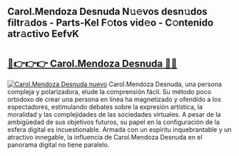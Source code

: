 ## Carol.Mendoza Desnuda N𝚞𝚎vos desn𝚞dos filtr𝚊dos - Parts-KeI F𝚘tos vid𝚎o - C𝚘ntenido atr𝚊ctivo EefvK

# <h2><a href="http://mb0x8g.tromn.icu/?c=Carol.Mendoza+Desnuda">🔗👉👉👉 Carol.Mendoza Desnuda 🔗🔗</a></h2>

[![Carol.Mendoza Desnuda nuevo](https://i.imgur.com/pEAQMta.gif)](http://mb0x8g.tromn.icu/?c=Carol.Mendoza+Desnuda)
Carol.Mendoza Desnuda, una persona compleja y polarizadora, elude la comprensión fácil. Su método poco ortodoxo de crear una persona en línea ha magnetizado y ofendido a los espectadores, estimulando debates sobre la expresión artística, la moralidad y las complejidades de las sociedades virtuales. A pesar de la ambigüedad de sus objetivos futuros, su papel en la configuración de la esfera digital es incuestionable. Armada con un espíritu inquebrantable y un atractivo innegable, la influencia de Carol.Mendoza Desnuda en el panorama digital no tiene paralelo.
